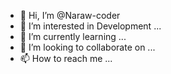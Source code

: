 - 👋 Hi, I’m @Naraw-coder
- 👀 I’m interested in Development ...
- 🌱 I’m currently learning ...
- 💞️ I’m looking to collaborate on ...
- 📫 How to reach me ...

<!---
Naraw-coder/Naraw-coder is a ✨ special ✨ repository because its `README.md` (this file) appears on your GitHub profile.
You can click the Preview link to take a look at your changes.
--->
